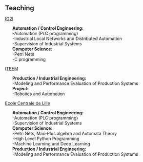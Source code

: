 <h1 id="teaching"></h1>

<h2 style="margin: 30px 0px 10px;">Teaching</h2>

<p><a href="https://ig2i.centralelille.fr">IG2I</a><p/>
<ul>
  <b> Automation / Control Engineering: </b><br>
  -Automation (PLC programming) <br>
  -Industrial Local Networks and Distributed Automation<br>
  -Supervision of Industrial Systems<br>
  <b> Computer Science: </b><br>
  -Petri Nets <br>
  -C programming 
</ul>

<p><a href="https://iteem.centralelille.fr">ITEEM</a><p/>
<ul>
  <b> Production / Industrial Engineering: </b><br>
  -Modeling and Performance Evaluation of Production Systems<br>
  <b> Project: </b><br>
  -Robotics and Automation<br>
</ul>

<p><a href="https://ecole.centralelille.fr">Ecole Centrale de Lille</a><p/>
<ul>
  <b> Automation / Control Engineering: </b><br>
  -Automation (PLC programming) <br>
  -Supervision of Industrial Systems<br>
  <b> Computer Science: </b><br>
  -Petri Nets, Max-Plus algebra and Automata Theory<br>
  -High Level Python Programming<br>
  -Machine Learning and Deep Learning<br>
  <b> Production / Industrial Engineering: </b><br>
  -Modeling and Performance Evaluation of Production Systems<br>
</ul>
